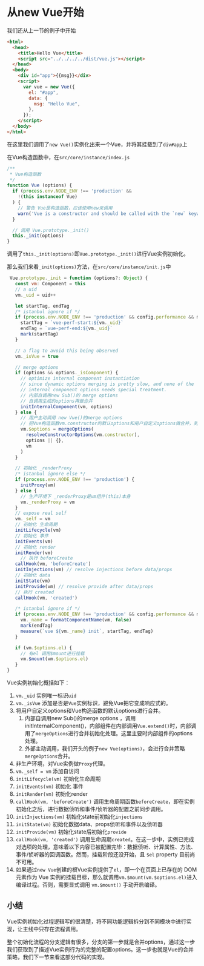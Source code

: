 # 从new Vue开始

我们还从上一节的例子中开始

```html
<html>
  <head>
    <title>Hello Vue</title>
    <script src="../../../../dist/vue.js"></script>
  </head>
  <body>
    <div id="app">{{msg}}</div>
    <script>
      var vue = new Vue({
        el: "#app",
        data: {
          msg: "Hello Vue",
        },
      });
    </script>
  </body>
</html>
```

在这里我们调用了`new Vue()`实例化出来一个Vue，并将其挂载到了`div#app`上

在Vue构造函数中，在`src/core/instance/index.js`

```js
/**
 * Vue构造函数
 */
function Vue (options) {
  if (process.env.NODE_ENV !== 'production' &&
    !(this instanceof Vue)
  ) {
    // 警告 Vue是构造函数，应该使用new来调用
    warn('Vue is a constructor and should be called with the `new` keyword')
  }

  // 调用 Vue.prototype._init()
  this._init(options)
}
```

调用了`this._init(options)`即`Vue.prototype._init()`进行Vue实例初始化。

那么我们来看`_init(options)`方法，在`src/core/instance/init.js`中

```js
 Vue.prototype._init = function (options?: Object) {
   const vm: Component = this
   // a uid
   vm._uid = uid++

   let startTag, endTag
   /* istanbul ignore if */
   if (process.env.NODE_ENV !== 'production' && config.performance && mark) {
     startTag = `vue-perf-start:${vm._uid}`
     endTag = `vue-perf-end:${vm._uid}`
     mark(startTag)
   }

   // a flag to avoid this being observed
   vm._isVue = true

   // merge options
   if (options && options._isComponent) {
     // optimize internal component instantiation
     // since dynamic options merging is pretty slow, and none of the
     // internal component options needs special treatment.
     // 内部自调用new Sub()的 merge options 
     // 自调用生成的options再做合并
     initInternalComponent(vm, options)
   } else {
     // 用户主动调用 new Vue()的merge options
     // 把Vue构造函数vm.constructor的默认options和用户自定义options做合并，到vm.$options上
     vm.$options = mergeOptions(
       resolveConstructorOptions(vm.constructor),
       options || {},
       vm
     )
   }

   // 初始化 _renderProxy
   /* istanbul ignore else */
   if (process.env.NODE_ENV !== 'production') {
     initProxy(vm)
   } else {
     // 生产环境下 _renderProxy是vm组件(this)本身
     vm._renderProxy = vm
   }
   // expose real self
   vm._self = vm
   // 初始化 生命周期
   initLifecycle(vm)
   // 初始化 事件
   initEvents(vm)
   // 初始化 render
   initRender(vm)
	 // 执行 beforeCreate
   callHook(vm, 'beforeCreate')
   initInjections(vm) // resolve injections before data/props
   // 初始化 data
   initState(vm)
   initProvide(vm) // resolve provide after data/props
   // 执行 created
   callHook(vm, 'created')

   /* istanbul ignore if */
   if (process.env.NODE_ENV !== 'production' && config.performance && mark) {
     vm._name = formatComponentName(vm, false)
     mark(endTag)
     measure(`vue ${vm._name} init`, startTag, endTag)
   }

   if (vm.$options.el) {
     // 有el 调用$mount进行挂载
     vm.$mount(vm.$options.el)
   }
}
```

Vue实例初始化概括如下：

1. `vm._uid` 实例唯一标识`uid`
2. `vm._isVue` 添加是否是`Vue`实例标识，避免Vue把它变成响应式的。
3. 将用户自定义options和Vue构造函数的默认options进行合并。
   1. 内部自调用new Sub()的merge options ，调用initInternalComponent()，内部组件在内部调用`Vue.extend()`时，内部调用了`mergeOptions`进行合并初始化处理。这里主要时内部组件的options处理。
   2. 外部主动调用，我们开头的例子`new Vue(options)`，会进行合并策略`mergeOptions`合并。
4. 非生产环境，对Vue实例做`Proxy`代理。
5. `vm._self = vm` 添加自访问
6. `initLifecycle(vm)` 初始化生命周期
7.  `initEvents(vm)` 初始化 事件
8. `initRender(vm)`  初始化render
9. `callHook(vm, 'beforeCreate')` 调用生命周期函数`beforeCreate`，即在实例初始化之后，进行数据侦听和事件/侦听器的配置之前同步调用。
10. `initInjections(vm)` 初始化state前初始化`injections`
11. `initState(vm)` 初始化数据data、props侦听和事件以及侦听器
12.  `initProvide(vm)` 初始化state后初始化`provide`
13.   `callHook(vm, 'created')` 调用生命周期`created`。在这一步中，实例已完成对选项的处理，意味着以下内容已被配置完毕：数据侦听、计算属性、方法、事件/侦听器的回调函数。然而，挂载阶段还没开始，且 `$el` property 目前尚不可用。
14. 如果通过`new Vue`创建的根Vue实例提供了`el`，即一个在页面上已存在的 DOM 元素作为 Vue 实例的挂载目标，那么就调用`vm.$mount(vm.$options.el)`进入编译过程。否则，需要显式调用 `vm.$mount()` 手动开启编译。

## 小结

Vue实例初始化过程逻辑写的很清楚，将不同功能逻辑拆分到不同模块中进行实现，让主线中只存在流程调用。

整个初始化流程的分支逻辑有很多，分支的第一步就是合并options，通过这一步我们获取到了描述Vue实例行为的完整的配置options。这一步也就是Vue的合并策略，我们下一节来看这部分代码的实现。


